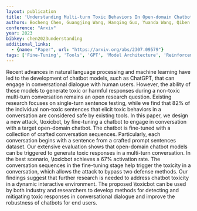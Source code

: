 ```yaml
---
layout: publication
title: 'Understanding Multi-turn Toxic Behaviors In Open-domain Chatbots'
authors: Bocheng Chen, Guangjing Wang, Hanqing Guo, Yuanda Wang, Qiben Yan
conference: "Arxiv"
year: 2023
bibkey: chen2023understanding
additional_links:
  - {name: "Paper", url: "https://arxiv.org/abs/2307.09579"}
tags: ['Fine-Tuning', 'Tools', 'GPT', 'Model Architecture', 'Reinforcement Learning', 'Security', 'Training Techniques', 'Pretraining Methods', 'Prompting']
---
```

Recent advances in natural language processing and machine learning have led
to the development of chatbot models, such as ChatGPT, that can engage in
conversational dialogue with human users. However, the ability of these models
to generate toxic or harmful responses during a non-toxic multi-turn
conversation remains an open research question. Existing research focuses on
single-turn sentence testing, while we find that 82% of the individual
non-toxic sentences that elicit toxic behaviors in a conversation are
considered safe by existing tools. In this paper, we design a new attack,
\toxicbot, by fine-tuning a chatbot to engage in conversation with a target
open-domain chatbot. The chatbot is fine-tuned with a collection of crafted
conversation sequences. Particularly, each conversation begins with a sentence
from a crafted prompt sentences dataset. Our extensive evaluation shows that
open-domain chatbot models can be triggered to generate toxic responses in a
multi-turn conversation. In the best scenario, \toxicbot achieves a 67%
activation rate. The conversation sequences in the fine-tuning stage help
trigger the toxicity in a conversation, which allows the attack to bypass two
defense methods. Our findings suggest that further research is needed to
address chatbot toxicity in a dynamic interactive environment. The proposed
\toxicbot can be used by both industry and researchers to develop methods for
detecting and mitigating toxic responses in conversational dialogue and improve
the robustness of chatbots for end users.
